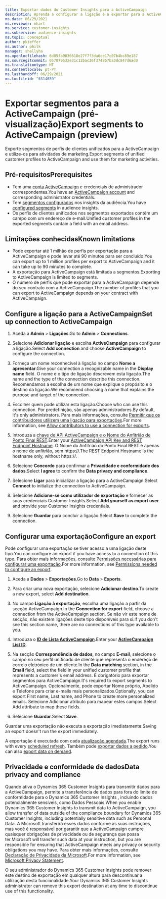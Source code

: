 ```yaml
---
title: Exportar dados do Customer Insights para a ActiveCampaign
description: Aprenda a configurar a ligação e a exportar para a ActiveCampaign.
ms.date: 06/29/2021
ms.reviewer: mhart
ms.service: customer-insights
ms.subservice: audience-insights
ms.topic: conceptual
author: pkieffer
ms.author: philk
manager: shellyha
ms.openlocfilehash: 6d85fa9836618e27f7f3da6ce17c07b4bc89e187
ms.sourcegitcommit: 057079532e31c12bac36f374857ba3dc847d6ad0
ms.translationtype: HT
ms.contentlocale: pt-PT
ms.lasthandoff: 06/29/2021
ms.locfileid: "6314659"
---
```

# <a name="export-segments-to-activecampaign-preview"></a><span data-ttu-id="43abf-103">Exportar segmentos para a ActiveCampaign (pré-visualização)</span><span class="sxs-lookup"><span data-stu-id="43abf-103">Export segments to ActiveCampaign (preview)</span></span>

<span data-ttu-id="43abf-104">Exporte segmentos de perfis de clientes unificados para a ActiveCampaign e utilize-os para atividades de marketing.</span><span class="sxs-lookup"><span data-stu-id="43abf-104">Export segments of unified customer profiles to ActiveCampaign and use them for marketing activities.</span></span>

## <a name="prerequisites"></a><span data-ttu-id="43abf-105">Pré-requisitos</span><span class="sxs-lookup"><span data-stu-id="43abf-105">Prerequisites</span></span>

-   <span data-ttu-id="43abf-106">Tem uma [conta ActiveCampaign](https://www.activecampaign.com/) e credenciais de administrador correspondentes.</span><span class="sxs-lookup"><span data-stu-id="43abf-106">You have an [ActiveCampaign account](https://www.activecampaign.com/) and corresponding administrator credentials.</span></span>
-   <span data-ttu-id="43abf-107">Tem [segmentos configurados](segments.md) nos insights da audiência.</span><span class="sxs-lookup"><span data-stu-id="43abf-107">You have [configured segments](segments.md) in audience insights.</span></span>
-   <span data-ttu-id="43abf-108">Os perfis de clientes unificados nos segmentos exportados contêm um campo com um endereço de e-mail.</span><span class="sxs-lookup"><span data-stu-id="43abf-108">Unified customer profiles in the exported segments contain a field with an email address.</span></span>

## <a name="known-limitations"></a><span data-ttu-id="43abf-109">Limitações conhecidas</span><span class="sxs-lookup"><span data-stu-id="43abf-109">Known limitations</span></span>

- <span data-ttu-id="43abf-110">Pode exportar até 1 milhão de perfis por exportação para a ActiveCampaign e pode levar até 90 minutos para ser concluído.</span><span class="sxs-lookup"><span data-stu-id="43abf-110">You can export up to 1 million profiles per export to ActiveCampaign and it can take up to 90 minutes to complete.</span></span>
- <span data-ttu-id="43abf-111">A exportação para ActiveCampaign está limitada a segmentos.</span><span class="sxs-lookup"><span data-stu-id="43abf-111">Exporting to ActiveCampaign is limited to segments.</span></span>
- <span data-ttu-id="43abf-112">O número de perfis que pode exportar para a ActiveCampaign depende do seu contrato com a ActiveCampaign.</span><span class="sxs-lookup"><span data-stu-id="43abf-112">The number of profiles that you can export to ActiveCampaign depends on your contract with ActiveCampaign.</span></span>

## <a name="set-up-connection-to-activecampaign"></a><span data-ttu-id="43abf-113">Configure a ligação para a ActiveCampaign</span><span class="sxs-lookup"><span data-stu-id="43abf-113">Set up connection to ActiveCampaign</span></span>

1. <span data-ttu-id="43abf-114">Aceda a **Admin** > **Ligações**.</span><span class="sxs-lookup"><span data-stu-id="43abf-114">Go to **Admin** > **Connections**.</span></span>

1. <span data-ttu-id="43abf-115">Selecione **Adicionar ligação** e escolha **ActiveCampaign** para configurar a ligação.</span><span class="sxs-lookup"><span data-stu-id="43abf-115">Select **Add connection** and choose **ActiveCampaign** to configure the connection.</span></span>

1. <span data-ttu-id="43abf-116">Forneça um nome reconhecível à ligação no campo **Nome a apresentar**.</span><span class="sxs-lookup"><span data-stu-id="43abf-116">Give your connection a recognizable name in the **Display name** field.</span></span> <span data-ttu-id="43abf-117">O nome e o tipo de ligação descrevem esta ligação.</span><span class="sxs-lookup"><span data-stu-id="43abf-117">The name and the type of the connection describe this connection.</span></span> <span data-ttu-id="43abf-118">Recomendamos a escolha de um nome que explique o propósito e o destino da ligação.</span><span class="sxs-lookup"><span data-stu-id="43abf-118">We recommend choosing a name that explains the purpose and target of the connection.</span></span>

1. <span data-ttu-id="43abf-119">Escolher quem pode utilizar esta ligação.</span><span class="sxs-lookup"><span data-stu-id="43abf-119">Choose who can use this connection.</span></span> <span data-ttu-id="43abf-120">Por predefinição, são apenas administradores.</span><span class="sxs-lookup"><span data-stu-id="43abf-120">By default, it's only administrators.</span></span> <span data-ttu-id="43abf-121">Para mais informações, consulte [Permitir que os contribuidores utilizem uma ligação para exportações](connections.md#allow-contributors-to-use-a-connection-for-exports).</span><span class="sxs-lookup"><span data-stu-id="43abf-121">For more information, see [Allow contributors to use a connection for exports](connections.md#allow-contributors-to-use-a-connection-for-exports).</span></span>

1. <span data-ttu-id="43abf-122">Introduza a [chave de API ActiveCampaign e o Nome do Anfitrião de Ponto Final REST](https://help.activecampaign.com/hc/articles/207317590-Getting-started-with-the-API#how-to-obtain-your-activecampaign-api-url-and-key).</span><span class="sxs-lookup"><span data-stu-id="43abf-122">Enter your [ActiveCampaign API Key and REST Endpoint Hostname](https://help.activecampaign.com/hc/articles/207317590-Getting-started-with-the-API#how-to-obtain-your-activecampaign-api-url-and-key).</span></span> <span data-ttu-id="43abf-123">O Nome do Anfitrião do Ponto Final REST é apenas o nome de anfitrião, sem https://.</span><span class="sxs-lookup"><span data-stu-id="43abf-123">The REST Endpoint Hostname is the hostname only, without https://.</span></span> 

1. <span data-ttu-id="43abf-124">Selecione **Concordo** para confirmar a **Privacidade e conformidade dos dados**.</span><span class="sxs-lookup"><span data-stu-id="43abf-124">Select **I agree** to confirm the **Data privacy and compliance**.</span></span>

1. <span data-ttu-id="43abf-125">Selecione **Ligar** para inicializar a ligação para a ActiveCampaign.</span><span class="sxs-lookup"><span data-stu-id="43abf-125">Select **Connect** to initialize the connection to ActiveCampaign.</span></span>

1. <span data-ttu-id="43abf-126">Selecione **Adicione-se como utilizador de exportação** e fornecer as suas credenciais Customer Insights.</span><span class="sxs-lookup"><span data-stu-id="43abf-126">Select **Add yourself as export user** and provide your Customer Insights credentials.</span></span>

1. <span data-ttu-id="43abf-127">Selecione **Guardar** para concluir a ligação.</span><span class="sxs-lookup"><span data-stu-id="43abf-127">Select **Save** to complete the connection.</span></span>

## <a name="configure-an-export"></a><span data-ttu-id="43abf-128">Configurar uma exportação</span><span class="sxs-lookup"><span data-stu-id="43abf-128">Configure an export</span></span>

<span data-ttu-id="43abf-129">Pode configurar uma exportação se tiver acesso a uma ligação deste tipo.</span><span class="sxs-lookup"><span data-stu-id="43abf-129">You can configure an export if you have access to a connection of this type.</span></span> <span data-ttu-id="43abf-130">Para obter mais informações, consulte [Permissões necessárias para configurar uma exportação](export-destinations.md#set-up-a-new-export).</span><span class="sxs-lookup"><span data-stu-id="43abf-130">For more information, see [Permissions needed to configure an export](export-destinations.md#set-up-a-new-export).</span></span>

1. <span data-ttu-id="43abf-131">Aceda a **Dados** > **Exportações**.</span><span class="sxs-lookup"><span data-stu-id="43abf-131">Go to **Data** > **Exports**.</span></span>

1. <span data-ttu-id="43abf-132">Para criar uma nova exportação, selecione **Adicionar destino**.</span><span class="sxs-lookup"><span data-stu-id="43abf-132">To create a new export, select **Add destination**.</span></span>

1. <span data-ttu-id="43abf-133">No campo **Ligação à exportação**, escolha uma ligação a partir da secção ActiveCampaign.</span><span class="sxs-lookup"><span data-stu-id="43abf-133">In the **Connection for export** field, choose a connection from the ActiveCampaign section.</span></span> <span data-ttu-id="43abf-134">Se não vir este nome de secção, não existem ligações deste tipo disponíveis para si.</span><span class="sxs-lookup"><span data-stu-id="43abf-134">If you don't see this section name, there are no connections of this type available to you.</span></span>

1. <span data-ttu-id="43abf-135">Introduza o [**ID de Lista ActiveCampaign**](https://help.activecampaign.com/hc/articles/360000030559-How-to-create-a-list-in-ActiveCampaign).</span><span class="sxs-lookup"><span data-stu-id="43abf-135">Enter your [**ActiveCampaign List ID**](https://help.activecampaign.com/hc/articles/360000030559-How-to-create-a-list-in-ActiveCampaign).</span></span>    

3. <span data-ttu-id="43abf-136">Na secção **Correspondência de dados**, no campo **E-mail**, selecione o campo no seu perfil unificado de cliente que representa o endereço de correio eletrónico de um cliente.</span><span class="sxs-lookup"><span data-stu-id="43abf-136">In the **Data matching** section, in the **Email** field, select the field in your unified customer profile that represents a customer's email address.</span></span> <span data-ttu-id="43abf-137">É obrigatório para exportar segmentos para ActiveCampaign.</span><span class="sxs-lookup"><span data-stu-id="43abf-137">It's required to export segments to ActiveCampaign.</span></span> <span data-ttu-id="43abf-138">Opcionalmente, pode exportar Nome próprio, Apelido e Telefone para criar e-mails mais personalizados.</span><span class="sxs-lookup"><span data-stu-id="43abf-138">Optionally, you can export First name, Last name, and Phone to create more personalized emails.</span></span> <span data-ttu-id="43abf-139">Selecione Adicionar atributo para mapear estes campos.</span><span class="sxs-lookup"><span data-stu-id="43abf-139">Select Add attribute to map these fields.</span></span>

1. <span data-ttu-id="43abf-140">Selecione **Guardar**.</span><span class="sxs-lookup"><span data-stu-id="43abf-140">Select **Save**.</span></span>

<span data-ttu-id="43abf-141">Guardar uma exportação não executa a exportação imediatamente.</span><span class="sxs-lookup"><span data-stu-id="43abf-141">Saving an export doesn't run the export immediately.</span></span>

<span data-ttu-id="43abf-142">A exportação é executada com cada [atualização agendada](system.md#schedule-tab).</span><span class="sxs-lookup"><span data-stu-id="43abf-142">The export runs with every [scheduled refresh](system.md#schedule-tab).</span></span> <span data-ttu-id="43abf-143">Também pode [exportar dados a pedido](export-destinations.md#run-exports-on-demand).</span><span class="sxs-lookup"><span data-stu-id="43abf-143">You can also [export data on demand](export-destinations.md#run-exports-on-demand).</span></span> 


## <a name="data-privacy-and-compliance"></a><span data-ttu-id="43abf-144">Privacidade e conformidade de dados</span><span class="sxs-lookup"><span data-stu-id="43abf-144">Data privacy and compliance</span></span>

<span data-ttu-id="43abf-145">Quando ativa o Dynamics 365 Customer Insights para transmitir dados para a ActiveCampaign, permite a transferência de dados para fora do limite de conformidade para o Dynamics 365 Customer Insights , incluindo dados potencialmente sensíveis, como Dados Pessoais.</span><span class="sxs-lookup"><span data-stu-id="43abf-145">When you enable Dynamics 365 Customer Insights to transmit data to ActiveCampaign, you allow transfer of data outside of the compliance boundary for Dynamics 365 Customer Insights, including potentially sensitive data such as Personal Data.</span></span> <span data-ttu-id="43abf-146">A Microsoft transferirá esses dados conforme as suas instruções, mas você é responsável por garantir que a ActiveCampaign cumpre quaisquer obrigações de privacidade ou de segurança que possa ter.</span><span class="sxs-lookup"><span data-stu-id="43abf-146">Microsoft will transfer such data at your instruction, but you are responsible for ensuring that ActiveCampaign meets any privacy or security obligations you may have.</span></span> <span data-ttu-id="43abf-147">Para obter mais informações, consulte [Declaração de Privacidade da Microsoft](https://go.microsoft.com/fwlink/?linkid=396732).</span><span class="sxs-lookup"><span data-stu-id="43abf-147">For more information, see [Microsoft Privacy Statement](https://go.microsoft.com/fwlink/?linkid=396732).</span></span>

<span data-ttu-id="43abf-148">O seu administrador do Dynamics 365 Customer Insights pode remover este destino de exportação em qualquer altura para descontinuar a utilização desta funcionalidade.</span><span class="sxs-lookup"><span data-stu-id="43abf-148">Your Dynamics 365 Customer Insights administrator can remove this export destination at any time to discontinue use of this functionality.</span></span>
